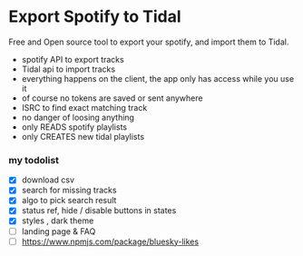 # Export Spotify to Tidal 

Free and Open source tool to export your spotify, and import them to Tidal.

- spotify API to export tracks
- Tidal api to import tracks
- everything happens on the client, the app only has access while you use it
- of course no tokens are saved or sent anywhere
- ISRC to find exact matching track
- no danger of loosing anything
- only READS spotify playlists
- only CREATES new tidal playlists

### my todolist
- [x] download csv
- [x] search for missing tracks
- [x] algo to pick search result
- [x] status ref, hide / disable buttons in states
- [x] styles , dark theme
- [ ] landing page & FAQ
- [ ] https://www.npmjs.com/package/bluesky-likes